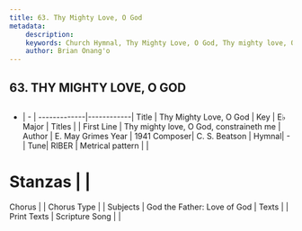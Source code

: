 ```yaml
---
title: 63. Thy Mighty Love, O God
metadata:
    description: 
    keywords: Church Hymnal, Thy Mighty Love, O God, Thy mighty love, O God, constraineth me, 
    author: Brian Onang'o
---
```



## 63. THY MIGHTY LOVE, O GOD

```txt

```

- |   -  |
-------------|------------|
Title | Thy Mighty Love, O God |
Key | E♭ Major |
Titles |  |
First Line | Thy mighty love, O God, constraineth me |
Author | E. May Grimes
Year | 1941
Composer| C. S. Beatson |
Hymnal|  - |
Tune| RIBER |
Metrical pattern | |
# Stanzas |  |
Chorus |  |
Chorus Type |  |
Subjects | God the Father: Love of God |
Texts |  |
Print Texts | 
Scripture Song |  |
  

